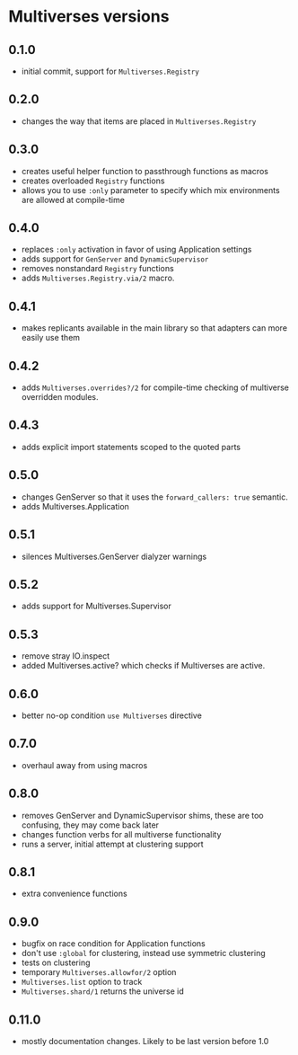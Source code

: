 # Multiverses versions

## 0.1.0

- initial commit, support for `Multiverses.Registry`

## 0.2.0

- changes the way that items are placed in `Multiverses.Registry`

## 0.3.0

- creates useful helper function to passthrough functions as macros
- creates overloaded `Registry` functions
- allows you to use `:only` parameter to specify which mix environments
  are allowed at compile-time

## 0.4.0

- replaces `:only` activation in favor of using Application settings
- adds support for `GenServer` and `DynamicSupervisor`
- removes nonstandard `Registry` functions
- adds `Multiverses.Registry.via/2` macro.

## 0.4.1

- makes replicants available in the main library so that adapters can
  more easily use them

## 0.4.2

- adds `Multiverses.overrides?/2` for compile-time checking of
  multiverse overridden modules.

## 0.4.3

- adds explicit import statements scoped to the quoted parts

## 0.5.0

- changes GenServer so that it uses the `forward_callers: true` semantic.
- adds Multiverses.Application

## 0.5.1

- silences Multiverses.GenServer dialyzer warnings

## 0.5.2

- adds support for Multiverses.Supervisor

## 0.5.3

- remove stray IO.inspect
- added Multiverses.active? which checks if Multiverses are active.

## 0.6.0

- better no-op condition `use Multiverses` directive

## 0.7.0

- overhaul away from using macros

## 0.8.0

- removes GenServer and DynamicSupervisor shims, these are too confusing, they may come back later
- changes function verbs for all multiverse functionality
- runs a server, initial attempt at clustering support

## 0.8.1

- extra convenience functions

## 0.9.0

- bugfix on race condition for Application functions
- don't use `:global` for clustering, instead use symmetric clustering
- tests on clustering
- temporary `Multiverses.allowfor/2` option
- `Multiverses.list` option to track 
- `Multiverses.shard/1` returns the universe id

## 0.11.0

- mostly documentation changes.  Likely to be last version before 1.0